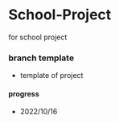# School-Project
 for school project

### branch template
- template of project

#### progress
- 2022/10/16
[](ProgessVideo/20221016.mp4)